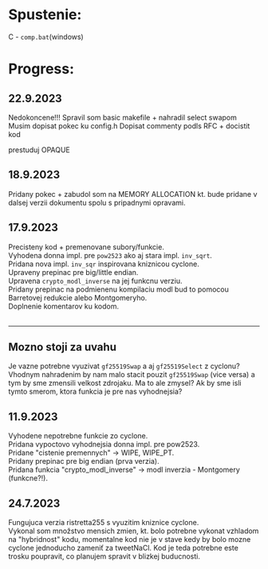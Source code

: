 # Spustenie:
C - `comp.bat`(windows) <br>
# Progress:



## 22.9.2023
Nedokoncene!!!
Spravil som basic makefile + nahradil select swapom
Musim dopisat pokec ku config.h
Dopisat commenty podls RFC + docistit kod


prestuduj OPAQUE

## 18.9.2023
Pridany pokec + zabudol som na MEMORY ALLOCATION kt. bude pridane v dalsej verzii dokumentu spolu s pripadnymi opravami.<br>

## 17.9.2023
Precisteny kod + premenovane subory/funkcie. <br>
Vyhodena donna impl. pre `pow2523` ako aj stara impl. `inv_sqrt`.<br>
Pridana nova impl. `inv_sqr` inspirovana kniznicou cyclone.<br>
Upraveny prepinac pre big/little endian. <br>
Upravena `crypto_modl_inverse` na jej funkcnu verziu.<br>
Pridany prepinac na podmienenu kompilaciu modl bud to pomocou<br>
Barretovej redukcie alebo Montgomeryho. <br>
Doplnenie komentarov ku kodom. <br>
<br>

---
## Mozno stoji za uvahu
Je vazne potrebne vyuzivat `gf25519Swap` a aj `gf25519Select` z cyclonu? Vhodnym nahradenim by nam malo stacit pouzit `gf25519Swap`  (vice versa) a tym by sme zmensili velkost zdrojaku. Ma to ale zmysel? Ak by sme isli tymto smerom, ktora funkcia je pre nas vyhodnejsia?




## 11.9.2023
Vyhodene nepotrebne funkcie zo cyclone.<br>
Pridana vypoctovo vyhodnejsia donna impl. pre pow2523.<br>
Pridane "cistenie premennych" -> WIPE, WIPE_PT. <br>
Pridany prepinac pre big endian (prva verzia). <br>
Pridana funkcia "crypto_modl_inverse" -> modl inverzia - Montgomery (funkcne?!). <br>

## 24.7.2023
Fungujuca verzia ristretta255 s vyuzitim kniznice cyclone.<br>
Vykonal som množstvo mensich zmien, kt. bolo potrebne vykonat vzhladom na "hybridnost" kodu, momentalne kod nie je v stave kedy by bolo mozne cyclone jednoducho zameniť  za tweetNaCl. Kod je teda potrebne este trosku poupravit, co planujem spravit v blizkej buducnosti.<br>
